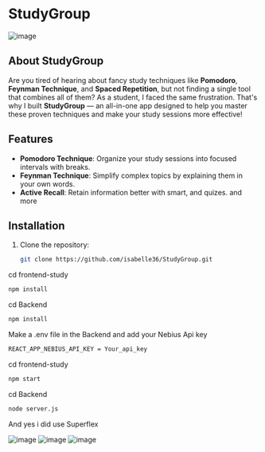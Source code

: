 # StudyGroup
![image](https://github.com/user-attachments/assets/76c296a9-c18c-4965-bd9c-60e394b5f73d)

## About StudyGroup

Are you tired of hearing about fancy study techniques like **Pomodoro**, **Feynman Technique**, and **Spaced Repetition**, but not finding a single tool that combines all of them? As a student, I faced the same frustration. That's why I built **StudyGroup** — an all-in-one app designed to help you master these proven techniques and make your study sessions more effective!
## Features

- **Pomodoro Technique**: Organize your study sessions into focused intervals with breaks.
- **Feynman Technique**: Simplify complex topics by explaining them in your own words.
- **Active Recall**: Retain information better with smart, and quizes.
and more

## Installation

1. Clone the repository:
   ```bash
   git clone https://github.com/isabelle36/StudyGroup.git

cd frontend-study
```bash
npm install
  ```
cd Backend
```bash
npm install
```
Make a .env file in the Backend and add your Nebius Api key
```bash
REACT_APP_NEBIUS_API_KEY = Your_api_key
```

cd frontend-study
```bash
npm start
```
cd Backend
```bash
node server.js
```
And yes i did use Superflex 

![image](https://github.com/user-attachments/assets/d4dc0958-a4d4-4a7c-abe9-b76ff6e7c6be)
![image](https://github.com/user-attachments/assets/b61ff914-2164-456c-a47c-61a50ce42a3b)
![image](https://github.com/user-attachments/assets/e596b94b-5ef8-4405-b3c0-344e5467e208)


